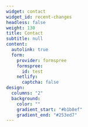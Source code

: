 ```yaml
---
widget: contact
widget_id: recent-changes
headless: false
weight: 130
title: Contact
subtitle: null
content:
  autolink: true
  form:
    provider: formspree
    formspree:
      id: test
    netlify:
      captcha: false
design:
  columns: "2"
  background:
    color: ""
    gradient_start: "#b1b8ef"
    gradient_end: "#253ed7"
---
```

